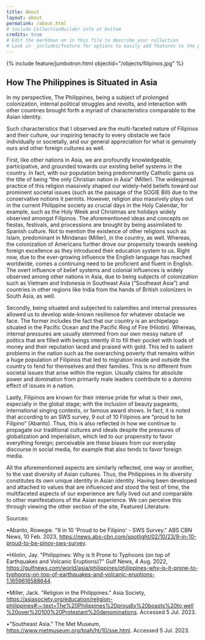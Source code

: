 ```yaml
---
title: About
layout: about
permalink: /about.html
# include CollectionBuilder info at bottom
credits: true
# Edit the markdown on in this file to describe your collection
# Look in _includes/feature for options to easily add features to the page
---
```


{% include feature/jumbotron.html objectid="/objects/filipinos.jpg" %}

## How The Philippines is Situated in Asia

In my perspective, The Philippines, being a subject of prolonged colonization, internal political struggles and revolts, and interaction with other countries brought forth a myriad of characteristics comparable to the Asian identity.

Such characteristics that I observed are the multi-faceted nature of Filipinos and their culture, our inspiring tenacity to every obstacle we face individually or societally, and our general appreciation for what is genuinely ours and other foreign cultures as well. 

First, like other nations in Asia, we are profoundly knowledgeable, participative, and grounded towards our existing belief systems in the country. In fact, with our population being predominantly Catholic gains us the title of being “the only Christian nation in Asia” (Miller). The widespread practice of this religion massively shaped our widely-held beliefs toward our prominent societal issues (such as the passage of the SOGIE Bill) due to the conservative notions it permits. However, religion also massively plays out in the current Philippine society as crucial days in the Holy Calendar, for example, such as the Holy Week and Christmas are holidays widely observed amongst Filipinos. The aforementioned ideas and concepts on fiestas, festivals, and processions are brought by being assimilated to Spanish culture. Not to mention the existence of other religions such as Islam, predominant in Mindanao (Miller), in the country, as well. Whereas, the colonization of Americans further drove our propensity towards seeking foreign excellence as they introduced their education system to us. Right now, due to the ever-growing influence the English language has reached worldwide, comes a continuing need to be proficient and fluent in English. The overt influence of belief systems and colonial influences is widely observed among other nations in Asia, due to being subjects of colonization such as Vietnam and Indonesia in Southeast Asia (“Southeast Asia”) and countries in other regions like India from the hands of British colonizers in South Asia, as well. 

Secondly, being situated and subjected to calamities and internal pressures allowed us to develop wide-known resilience for whatever obstacle we face. The former includes the fact that our country is an archipelago situated in the Pacific Ocean and the Pacific Ring of Fire (Hilotin). Whereas, internal pressures are usually stemmed from our own messy nature of politics that are filled with beings intently ill to fill their pocket with loads of money and their reputation laced and praised with gold. This led to salient problems in the nation such as the overarching poverty that remains within a huge population of Filipinos that led to migration inside and outside the country to fend for themselves and their families. This is no different from societal issues that arise within the region. Usually claims for absolute power and domination from primarily male leaders contribute to a domino effect of issues in a nation. 

Lastly, Filipinos are known for their intense pride for what is their own, especially in the global stage; with the inclusion of beauty pageants, international singing contests, or famous award shows. In fact, it is noted that according to an SWS survey, 9 out of 10 Filipinos are “proud to be Filipino” (Abanto). Thus, this is also reflected in how we continue to propagate our traditional cultures and ideals despite the pressures of globalization and imperialism, which led to our propensity to favor everything foreign; perceivable are these biases from our everyday discourse in social media, for example that also tends to favor foreign media.

All the aforementioned aspects are similarly reflected, one way or another, to the vast diversity of Asian cultures. Thus, the Philippines in its diversity constitutes its own unique identity in Asian identity. Having been developed and attached to values that are influenced and stood the test of time, the multifaceted aspects of our experience are fully lived out and comparable to other manifestations of the Asian experience. We can perceive this through viewing the other section of the site, Featured Literature. 

 Sources:
 
•Abanto, Rowegie. "9 in 10 'Proud to be Filipino' - SWS Survey." ABS CBN News, 10 Feb. 2023, https://news.abs-cbn.com/spotlight/02/10/23/9-in-10-proud-to-be-pinoy-sws-survey.

•Hilotin, Jay. "Philippines: Why is It Prone to Typhoons (on top of Earthquakes and Volcanic Eruptions)?" Gulf News, 4 Aug. 2022, https://gulfnews.com/world/asia/philippines/philippines-why-is-it-prone-to-typhoons-on-top-of-earthquakes-and-volcanic-eruptions-1.1659616588644.

•Miller, Jack. "Religion in the Philippines." Asia Society, https://asiasociety.org/education/religion-philippines#:~:text=The%20Philippines%20proudly%20boasts%20to,well%20over%20100%20Protestant%20denominations. Accessed 5 Jul. 2023. 

•"Southeast Asia." The Met Museum, https://www.metmuseum.org/toah/ht/10/sse.html. Accessed 5 Jul. 2023. 
